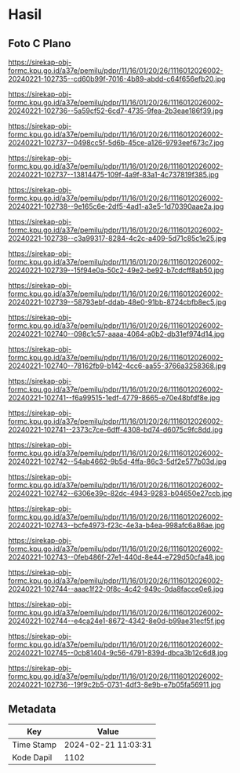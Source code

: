 # Hasil

## Foto C Plano

https://sirekap-obj-formc.kpu.go.id/a37e/pemilu/pdpr/11/16/01/20/26/1116012026002-20240221-102735--cd60b99f-7016-4b89-abdd-c64f656efb20.jpg

https://sirekap-obj-formc.kpu.go.id/a37e/pemilu/pdpr/11/16/01/20/26/1116012026002-20240221-102736--5a59cf52-6cd7-4735-9fea-2b3eae186f39.jpg

https://sirekap-obj-formc.kpu.go.id/a37e/pemilu/pdpr/11/16/01/20/26/1116012026002-20240221-102737--0498cc5f-5d6b-45ce-a126-9793eef673c7.jpg

https://sirekap-obj-formc.kpu.go.id/a37e/pemilu/pdpr/11/16/01/20/26/1116012026002-20240221-102737--13814475-109f-4a9f-83a1-4c737819f385.jpg

https://sirekap-obj-formc.kpu.go.id/a37e/pemilu/pdpr/11/16/01/20/26/1116012026002-20240221-102738--9e165c6e-2df5-4ad1-a3e5-1d70390aae2a.jpg

https://sirekap-obj-formc.kpu.go.id/a37e/pemilu/pdpr/11/16/01/20/26/1116012026002-20240221-102738--c3a99317-8284-4c2c-a409-5d71c85c1e25.jpg

https://sirekap-obj-formc.kpu.go.id/a37e/pemilu/pdpr/11/16/01/20/26/1116012026002-20240221-102739--15f94e0a-50c2-49e2-be92-b7cdcff8ab50.jpg

https://sirekap-obj-formc.kpu.go.id/a37e/pemilu/pdpr/11/16/01/20/26/1116012026002-20240221-102739--58793ebf-ddab-48e0-91bb-8724cbfb8ec5.jpg

https://sirekap-obj-formc.kpu.go.id/a37e/pemilu/pdpr/11/16/01/20/26/1116012026002-20240221-102740--098c1c57-aaaa-4064-a0b2-db31ef974d14.jpg

https://sirekap-obj-formc.kpu.go.id/a37e/pemilu/pdpr/11/16/01/20/26/1116012026002-20240221-102740--78162fb9-b142-4cc6-aa55-3766a3258368.jpg

https://sirekap-obj-formc.kpu.go.id/a37e/pemilu/pdpr/11/16/01/20/26/1116012026002-20240221-102741--f6a99515-1edf-4779-8665-e70e48bfdf8e.jpg

https://sirekap-obj-formc.kpu.go.id/a37e/pemilu/pdpr/11/16/01/20/26/1116012026002-20240221-102741--2373c7ce-6dff-4308-bd74-d6075c9fc8dd.jpg

https://sirekap-obj-formc.kpu.go.id/a37e/pemilu/pdpr/11/16/01/20/26/1116012026002-20240221-102742--54ab4662-9b5d-4ffa-86c3-5df2e577b03d.jpg

https://sirekap-obj-formc.kpu.go.id/a37e/pemilu/pdpr/11/16/01/20/26/1116012026002-20240221-102742--6306e39c-82dc-4943-9283-b04650e27ccb.jpg

https://sirekap-obj-formc.kpu.go.id/a37e/pemilu/pdpr/11/16/01/20/26/1116012026002-20240221-102743--bcfe4973-f23c-4e3a-b4ea-998afc6a86ae.jpg

https://sirekap-obj-formc.kpu.go.id/a37e/pemilu/pdpr/11/16/01/20/26/1116012026002-20240221-102743--0feb486f-27e1-440d-8e44-e729d50cfa48.jpg

https://sirekap-obj-formc.kpu.go.id/a37e/pemilu/pdpr/11/16/01/20/26/1116012026002-20240221-102744--aaac1f22-0f8c-4c42-949c-0da8facce0e6.jpg

https://sirekap-obj-formc.kpu.go.id/a37e/pemilu/pdpr/11/16/01/20/26/1116012026002-20240221-102744--e4ca24e1-8672-4342-8e0d-b99ae31ecf5f.jpg

https://sirekap-obj-formc.kpu.go.id/a37e/pemilu/pdpr/11/16/01/20/26/1116012026002-20240221-102745--0cb81404-9c56-4791-839d-dbca3b12c6d8.jpg

https://sirekap-obj-formc.kpu.go.id/a37e/pemilu/pdpr/11/16/01/20/26/1116012026002-20240221-102736--19f9c2b5-0731-4df3-8e9b-e7b05fa56911.jpg


## Metadata

| Key        | Value               |
| ---------- | ------------------- |
| Time Stamp | 2024-02-21 11:03:31 |
| Kode Dapil | 1102                |



